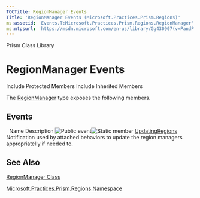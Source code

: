 ```yaml
---
TOCTitle: RegionManager Events
Title: 'RegionManager Events (Microsoft.Practices.Prism.Regions)'
ms:assetid: 'Events.T:Microsoft.Practices.Prism.Regions.RegionManager'
ms:mtpsurl: 'https://msdn.microsoft.com/en-us/library/Gg430907(v=PandP.50)'
---
```


Prism Class Library

RegionManager Events
====================

Include Protected Members
Include Inherited Members

The [RegionManager](https://msdn.microsoft.com/t:microsoft.practices.prism.regions.regionmanager) type exposes the following members.

Events
------

<span id="eventTableToggle"></span>
 
Name
Description
![](https://msdn.microsoft.com/en-us/Gg430907.pubevent(en-us,PandP.50).gif "Public event")![](https://msdn.microsoft.com/en-us/Gg430907.static(en-us,PandP.50).gif "Static member")
[UpdatingRegions](https://msdn.microsoft.com/e:microsoft.practices.prism.regions.regionmanager.updatingregions)
Notification used by attached behaviors to update the region managers appropriatelly if needed to.

See Also
--------

<span id="seeAlsoToggle"></span>
[RegionManager Class](https://msdn.microsoft.com/t:microsoft.practices.prism.regions.regionmanager)

[Microsoft.Practices.Prism.Regions Namespace](https://msdn.microsoft.com/n:microsoft.practices.prism.regions)
